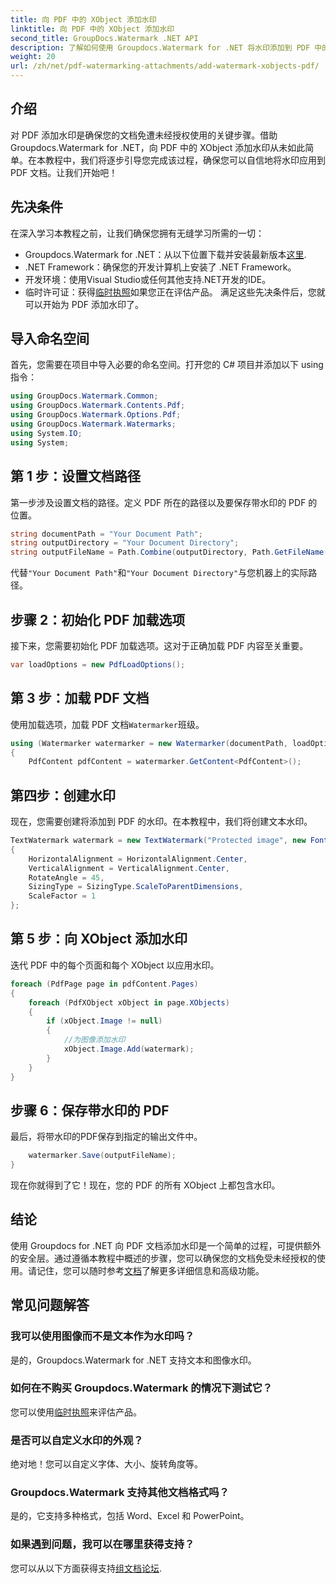 ```yaml
---
title: 向 PDF 中的 XObject 添加水印
linktitle: 向 PDF 中的 XObject 添加水印
second_title: GroupDocs.Watermark .NET API
description: 了解如何使用 Groupdocs.Watermark for .NET 将水印添加到 PDF 中的 XObject。请遵循我们的分步指南以轻松实施。
weight: 20
url: /zh/net/pdf-watermarking-attachments/add-watermark-xobjects-pdf/
---
```

## 介绍
对 PDF 添加水印是确保您的文档免遭未经授权使用的关键步骤。借助 Groupdocs.Watermark for .NET，向 PDF 中的 XObject 添加水印从未如此简单。在本教程中，我们将逐步引导您完成该过程，确保您可以自信地将水印应用到 PDF 文档。让我们开始吧！
## 先决条件
在深入学习本教程之前，让我们确保您拥有无缝学习所需的一切：
-  Groupdocs.Watermark for .NET：从以下位置下载并安装最新版本[这里](https://releases.groupdocs.com/Watermark/net/).
- .NET Framework：确保您的开发计算机上安装了 .NET Framework。
- 开发环境：使用Visual Studio或任何其他支持.NET开发的IDE。
- 临时许可证：获得[临时执照](https://purchase.groupdocs.com/temporary-license/)如果您正在评估产品。
满足这些先决条件后，您就可以开始为 PDF 添加水印了。
## 导入命名空间
首先，您需要在项目中导入必要的命名空间。打开您的 C# 项目并添加以下 using 指令：
```csharp
using GroupDocs.Watermark.Common;
using GroupDocs.Watermark.Contents.Pdf;
using GroupDocs.Watermark.Options.Pdf;
using GroupDocs.Watermark.Watermarks;
using System.IO;
using System;
```
## 第 1 步：设置文档路径
第一步涉及设置文档的路径。定义 PDF 所在的路径以及要保存带水印的 PDF 的位置。
```csharp
string documentPath = "Your Document Path";
string outputDirectory = "Your Document Directory";
string outputFileName = Path.Combine(outputDirectory, Path.GetFileName(documentPath));
```
代替`"Your Document Path"`和`"Your Document Directory"`与您机器上的实际路径。
## 步骤 2：初始化 PDF 加载选项
接下来，您需要初始化 PDF 加载选项。这对于正确加载 PDF 内容至关重要。
```csharp
var loadOptions = new PdfLoadOptions();
```
## 第 3 步：加载 PDF 文档
使用加载选项，加载 PDF 文档`Watermarker`班级。
```csharp
using (Watermarker watermarker = new Watermarker(documentPath, loadOptions))
{
    PdfContent pdfContent = watermarker.GetContent<PdfContent>();
```
## 第四步：创建水印
现在，您需要创建将添加到 PDF 的水印。在本教程中，我们将创建文本水印。
```csharp
TextWatermark watermark = new TextWatermark("Protected image", new Font("Arial", 8))
{
    HorizontalAlignment = HorizontalAlignment.Center,
    VerticalAlignment = VerticalAlignment.Center,
    RotateAngle = 45,
    SizingType = SizingType.ScaleToParentDimensions,
    ScaleFactor = 1
};
```
## 第 5 步：向 XObject 添加水印
迭代 PDF 中的每个页面和每个 XObject 以应用水印。
```csharp
foreach (PdfPage page in pdfContent.Pages)
{
    foreach (PdfXObject xObject in page.XObjects)
    {
        if (xObject.Image != null)
        {
            //为图像添加水印
            xObject.Image.Add(watermark);
        }
    }
}
```
## 步骤 6：保存带水印的 PDF
最后，将带水印的PDF保存到指定的输出文件中。
```csharp
    watermarker.Save(outputFileName);
}
```
现在你就得到了它！现在，您的 PDF 的所有 XObject 上都包含水印。
## 结论
使用 Groupdocs for .NET 向 PDF 文档添加水印是一个简单的过程，可提供额外的安全层。通过遵循本教程中概述的步骤，您可以确保您的文档免受未经授权的使用。请记住，您可以随时参考[文档](https://tutorials.groupdocs.com/Watermark/net/)了解更多详细信息和高级功能。
## 常见问题解答
### 我可以使用图像而不是文本作为水印吗？
是的，Groupdocs.Watermark for .NET 支持文本和图像水印。
### 如何在不购买 Groupdocs.Watermark 的情况下测试它？
您可以使用[临时执照](https://purchase.groupdocs.com/temporary-license/)来评估产品。
### 是否可以自定义水印的外观？
绝对地！您可以自定义字体、大小、旋转角度等。
### Groupdocs.Watermark 支持其他文档格式吗？
是的，它支持多种格式，包括 Word、Excel 和 PowerPoint。
### 如果遇到问题，我可以在哪里获得支持？
您可以从以下方面获得支持[组文档论坛](https://forum.groupdocs.com/c/watermark/19).